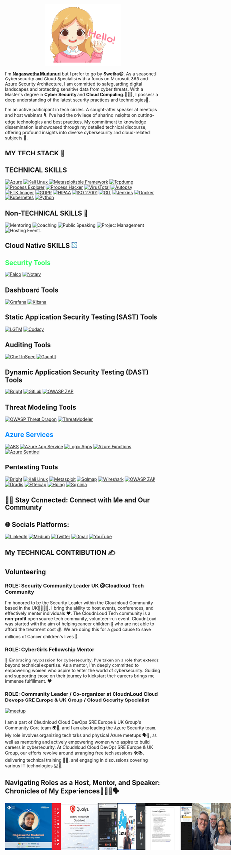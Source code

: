 <p align="center">
  <img src="https://github.com/iamswetha7/Gifs/blob/main/Swetha.gif" height="200" />
  </p>


I'm **[Nagaswetha Mudunuri](https://www.linkedin.com/in/swethamudunuri/)**  but I prefer to go by **Swetha😍**. 
As a seasoned Cybersecurity and Cloud Specialist with a focus on Microsoft 365 and Azure Security Architecture, I am committed to safeguarding digital landscapes and protecting sensitive data from cyber threats. With a Master's degree in **Cyber Security** and **Cloud Computing**.👩🏾‍💻, I possess a deep understanding of the latest security practices and technologies🌟.

I'm an active participant in tech circles. A sought-after speaker at meetups and host webinars 🎙️, I've had the privilege of sharing insights on cutting-edge technologies and best practices. My commitment to knowledge dissemination is showcased through my detailed technical discourse, offering profound insights into diverse cybersecurity and cloud-related subjects 🚀.

## MY TECH STACK 🚀
<div align="left">

## TECHNICAL SKILLS

[![Azure](https://img.shields.io/badge/Azure-%230078D4.svg?logo=Microsoft-Azure&logoColor=white)](https://azure.microsoft.com/)
[![Kali Linux](https://img.shields.io/badge/Kali%20Linux-%2315578B.svg?logo=Kali-Linux&logoColor=white)](https://www.kali.org/)
[![Metasploitable Framework](https://img.shields.io/badge/Metasploitable%20Framework-%23E16722.svg?logo=Metasploit&logoColor=white)](https://www.metasploit.com/)
[![Tcpdump](https://img.shields.io/badge/Tcpdump-%2331A8FF.svg?logo=Wireshark&logoColor=white)](https://www.tcpdump.org/)
[![Process Explorer](https://img.shields.io/badge/Process%20Explorer-%233C589A.svg?logo=Microsoft&logoColor=white)](https://docs.microsoft.com/en-us/sysinternals/downloads/process-explorer)
[![Process Hacker](https://img.shields.io/badge/Process%20Hacker-%23A44A3E.svg?logo=Process-Hacker&logoColor=white)](https://processhacker.sourceforge.io/)
[![VirusTotal](https://img.shields.io/badge/VirusTotal-%23E96B56.svg?logo=VirusTotal&logoColor=white)](https://www.virustotal.com/)
[![Autopsy](https://img.shields.io/badge/Autopsy-%23777BB4.svg?logo=Autopsy&logoColor=white)](https://www.sleuthkit.org/autopsy/)
[![FTK Imager](https://img.shields.io/badge/FTK%20Imager-%23E15B64.svg?logo=AccessData&logoColor=white)](https://accessdata.com/products-services/forensic-toolkit-ftk)
[![GDPR](https://img.shields.io/badge/GDPR-%231A73E8.svg)](https://gdpr.eu/)
[![HIPAA](https://img.shields.io/badge/HIPAA-%234BA2DA.svg)](https://www.hhs.gov/hipaa/)
[![ISO 27001](https://img.shields.io/badge/ISO%2027001-%23009CDE.svg)](https://www.iso.org/iso-27001-information-security.html)
[![GIT](https://img.shields.io/badge/GIT-%23F05032.svg?logo=Git&logoColor=white)](https://git-scm.com/)
[![Jenkins](https://img.shields.io/badge/Jenkins-%23D24939.svg?logo=Jenkins&logoColor=white)](https://www.jenkins.io/)
[![Docker](https://img.shields.io/badge/Docker-%232496ED.svg?logo=Docker&logoColor=white)](https://www.docker.com/)
[![Kubernetes](https://img.shields.io/badge/Kubernetes-%23326CE5.svg?logo=Kubernetes&logoColor=white)](https://kubernetes.io/)
[![Python](https://img.shields.io/badge/Python-%233776AB.svg?logo=Python&logoColor=white)](https://www.python.org/)

</div>



<div align="left">

## Non-TECHNICAL SKILLS 🚀

![Mentoring](https://img.shields.io/badge/Mentoring-%230097A7.svg?logoColor=white)
![Coaching](https://img.shields.io/badge/Coaching-%23FF6F61.svg?logoColor=white)
![Public Speaking](https://img.shields.io/badge/Public%20Speaking-%232D9FD9.svg?logoColor=white)
![Project Management](https://img.shields.io/badge/Project%20Management-%2365B32E.svg?logoColor=white)
![Hosting Events](https://img.shields.io/badge/Hosting%20Events-%23E97452.svg?logoColor=white)

</div>


## Cloud Native SKILLS <img src="https://github.com/iamswetha7/Gifs/blob/main/cncf.png" height ="20" width="20"/>

## <span style="color:#33FF66; text-align:left;">Security Tools</span>

<div align="left">
  <a href="https://falco.org/"><img src="https://img.shields.io/badge/Falco-%23323330.svg?logo=Falco&logoColor=white" alt="Falco"></a>
  <a href="https://www.notaryproject.io/"><img src="https://img.shields.io/badge/Notary-%232496ED.svg?logo=Notary&logoColor=white" alt="Notary"></a>
</div>

## Dashboard Tools

<div align="left">
  <a href="https://grafana.com/"><img src="https://img.shields.io/badge/Grafana-%23FF5733.svg" alt="Grafana"></a>
  <a href="https://www.elastic.co/kibana"><img src="https://img.shields.io/badge/Kibana-%236633FF.svg" alt="Kibana"></a>
</div>

## Static Application Security Testing (SAST) Tools

<div align="left">
  <a href="https://lgtm.com/"><img src="https://img.shields.io/badge/LGTM-%23FF9933.svg" alt="LGTM"></a>
  <a href="https://www.codacy.com/"><img src="https://img.shields.io/badge/Codacy-%23FF6633.svg" alt="Codacy"></a>
</div>

## Auditing Tools

<div align="left">
  <a href="https://docs.chef.io/inspec/"><img src="https://img.shields.io/badge/Chef_InSpec-%23FF9933.svg" alt="Chef InSpec"></a>
  <a href="https://gauntlt.org/"><img src="https://img.shields.io/badge/Gauntlt-%23FF6633.svg" alt="Gauntlt"></a>
</div>

## Dynamic Application Security Testing (DAST) Tools

<div align="left">
  <a href="https://github.com/skylot/jadx"><img src="https://img.shields.io/badge/Bright-%23FF5733.svg" alt="Bright"></a>
  <a href="https://about.gitlab.com/"><img src="https://img.shields.io/badge/GitLab-%236633FF.svg" alt="GitLab"></a>
  <a href="https://www.zaproxy.org/"><img src="https://img.shields.io/badge/OWASP_ZAP-%23FF3366.svg" alt="OWASP ZAP"></a>
</div>

## Threat Modeling Tools

<div align="left">
  <a href="https://owasp.org/www-project-threat-dragon/"><img src="https://img.shields.io/badge/OWASP_Threat_Dragon-%23FF3333.svg" alt="OWASP Threat Dragon"></a>
  <a href="https://threatmodeler.com/"><img src="https://img.shields.io/badge/ThreatModeler-%2366FF33.svg" alt="ThreatModeler"></a>
</div>

## <span style="color:#008BFF; text-align:left;">Azure Services</span>

<div align="left">
  <a href="https://azure.microsoft.com/en-us/services/kubernetes-service/"><img src="https://img.shields.io/badge/AKS-%230078D4.svg?logo=Microsoft-Azure&logoColor=white" alt="AKS"></a>
  <a href="https://azure.microsoft.com/en-us/services/app-service/"><img src="https://img.shields.io/badge/Azure_App_Service-%230078D4.svg?logo=Microsoft-Azure&logoColor=white" alt="Azure App Service"></a>
  <a href="https://azure.microsoft.com/en-us/services/logic-apps/"><img src="https://img.shields.io/badge/Logic_Apps-%230078D4.svg?logo=Microsoft-Azure&logoColor=white" alt="Logic Apps"></a>
  <a href="https://azure.microsoft.com/en-us/services/functions/"><img src="https://img.shields.io/badge/Azure_Functions-%230078D4.svg?logo=Microsoft-Azure&logoColor=white" alt="Azure Functions"></a>
  <a href="https://azure.microsoft.com/en-us/services/azure-sentinel/"><img src="https://img.shields.io/badge/Azure_Sentinel-%230078D4.svg?logo=Microsoft-Azure&logoColor=white" alt="Azure Sentinel"></a>
</div>

## Pentesting Tools

<div align="left">
  <a href="https://github.com/skylot/jadx"><img src="https://img.shields.io/badge/Bright-%23FF5733.svg" alt="Bright"></a>
  <a href="https://www.kali.org/"><img src="https://img.shields.io/badge/Kali_Linux-%236633FF.svg" alt="Kali Linux"></a>
  <a href="https://www.metasploit.com/"><img src="https://img.shields.io/badge/Metasploit-%23FF3366.svg" alt="Metasploit"></a>
  <a href="http://sqlmap.org/"><img src="https://img.shields.io/badge/Sqlmap-%2366FF33.svg" alt="Sqlmap"></a>
  <a href="https://www.wireshark.org/"><img src="https://img.shields.io/badge/Wireshark-%23FF6633.svg" alt="Wireshark"></a>
  <a href="https://www.zaproxy.org/"><img src="https://img.shields.io/badge/OWASP_ZAP-%236633FF.svg" alt="OWASP ZAP"></a>
  <a href="https://dradisframework.com/"><img src="https://img.shields.io/badge/Dradis-%23FF9933.svg" alt="Dradis"></a>
  <a href="http://www.ettercap-project.org/"><img src="https://img.shields.io/badge/Ettercap-%2366FF33.svg" alt="Ettercap"></a>
  <a href="http://www.hping.org/"><img src="https://img.shields.io/badge/Hping-%23FF3333.svg" alt="Hping"></a>
  <a href="https://sqlninja.sourceforge.io/"><img src="https://img.shields.io/badge/Sqlninja-%236633FF.svg" alt="Sqlninja"></a>
</div>

## 🤝🏻 Stay Connected: Connect with Me and Our Community

## 🌐 Socials Platforms:

[![LinkedIn](https://img.shields.io/badge/LinkedIn-%230077B5.svg?logo=linkedin&logoColor=white)](https://linkedin.com/in/iamswetha7)
[![Medium](https://img.shields.io/badge/Medium-12100E?logo=medium&logoColor=white)](https://medium.com/@iamswetha7)
[![Twitter](https://img.shields.io/badge/Twitter-%231DA1F2.svg?logo=Twitter&logoColor=white)](https://twitter.com/iamswetha7)
[![Gmail](https://img.shields.io/badge/Gmail-%23D14836.svg?logo=Gmail&logoColor=white)](mailto:swetha.mudunuri07@gmail.com)
[![YouTube](https://img.shields.io/badge/YouTube-%23FF0000.svg?logo=YouTube&logoColor=white)](https://www.youtube.com/@CloudnLoud)

</div>

## My TECHNICAL CONTRIBUTION ✍ 

## Volunteering

### ROLE: Security Community Leader UK @Cloudloud Tech Community

I'm honored to be the Security Leader within the Cloudnloud Community based in the UK👩‍💼🇬🇧. I bring the ability to host events, conferences, and effectively mentor individuals ❤️. The CloudnLoud Tech community is a 𝐧𝐨𝐧-𝐩𝐫𝐨𝐟𝐢𝐭 open source tech community, volunteer-run event. CloudnLoud was started with the aim of helping cancer children 👦 who are not able to afford the treatment cost 💰. We are doing this for a good cause to save millions of Cancer children's lives 👧.

### ROLE: CyberGirls Fellowship Mentor
🚀 Embracing my passion for cybersecurity, I've taken on a role that extends beyond technical expertise. As a mentor, I'm deeply committed to empowering women who aspire to enter the world of cybersecurity. Guiding and supporting those on their journey to kickstart their careers brings me immense fulfillment. ❤️

### ROLE: Community Leader / Co-organizer at CloudnLoud Cloud Devops SRE Europe & UK Group / Cloud Security Specialist 
<a href="https://www.meetup.com/cloud-devops-sre-europe-uk/" target="_blank">
<img src=https://img.shields.io/static/v1?style=for-the-badge&message=Meetup&color=ED1C40&logo=Meetup&logoColor=FFFFFF&label= alt=meetup style="margin-bottom: 5px;" />
</a>

I am a part of Cloudnloud Cloud DevOps SRE Europe & UK Group's Community Core team 🌍👥, and I am also leading the Azure Security team. My role involves organizing tech talks and physical Azure meetups 🗣️🚀, as well as mentoring and actively empowering women who aspire to build careers in cybersecurity. At Cloudnloud Cloud DevOps SRE Europe & UK Group, our efforts revolve around arranging free tech sessions 🛠️📚, delivering technical training 🧑‍🏫, and engaging in discussions covering various IT technologies 💻🔧.



## Navigating Roles as a Host, Mentor, and Speaker: Chronicles of My Experiences🎤👩‍🏫🗣️
<div style="display:flex;">
  <img src="https://github.com/iamswetha7/Gifs/blob/main/Cybersafe.jpg" alt="Image 10" style="width:30%;">
  <img src="https://github.com/iamswetha7/Gifs/blob/main/Qualys.jpg" alt="Image 11" style="width:30%;">
  <img src="https://github.com/iamswetha7/Gifs/blob/main/Google.jpg" alt="Image 12" style="width:30%;">
  <img src="https://github.com/iamswetha7/Gifs/blob/main/Ack.jpg" alt="Image 12" style="width:30%;"> 
  <img src="https://github.com/iamswetha7/Gifs/blob/main/CEO.jpg" alt="Image 13" style="width:30%;">
  <img src="https://github.com/iamswetha7/Gifs/blob/main/Meetup.jpg" alt="Image 13" style="width:30%;">
  <img src="https://github.com/iamswetha7/Gifs/blob/main/Host2.jpg" alt="Image 13" style="width:30%;">
  <img src="https://github.com/iamswetha7/Gifs/blob/main/host.jpg" alt="Image 13" style="width:30%;">
   <img src="https://github.com/iamswetha7/Gifs/blob/main/Azure%20User%20group.jpg" alt="Image 13" style="width:30%;">
 </div>









